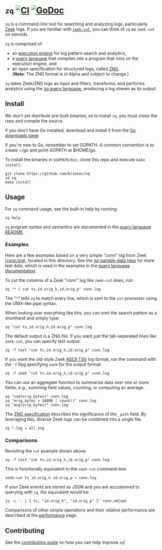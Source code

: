 # `zq` [![CI][ci-img]][ci] [![GoDoc][doc-img]][doc]

`zq` is a command-line tool for searching and analyzing logs,
particularly [Zeek](https://www.zeek.org) logs.  If you are familiar with
[`zeek-cut`](https://github.com/zeek/zeek-aux/tree/master/zeek-cut),
you can think of `zq` as `zeek-cut` on steroids.

`zq` is comprised of:

* an [execution engine](proc) for log pattern search and analytics,
* a [query language](zql/docs/README.md) that compiles into a program that runs on
the execution engine, and
* an open specification for structured logs, called [ZNG](zng/docs/README.md).<br>
(**Note**: The ZNG format is in Alpha and subject to change.)

`zq` takes Zeek/ZNG logs as input and filters, transforms, and performs
analytics using the
[zq query language](zql/docs/README.md),
producing a log stream as its output.

## Install

We don't yet distribute pre-built binaries, so to install `zq`, you must
clone the repo and compile the source.

If you don't have Go installed,
download and install it from the [Go downloads page](https://golang.org/dl/).

If you're new to Go, remember to set GOPATH.  A common convention is to create ~/go
and point GOPATH at $HOME/go.

To install the binaries in `$GOPATH/bin`, clone this repo and
execute `make install`:

```
git clone https://github.com/brimsec/zq
cd zq
make install
```
## Usage

For `zq` command usage, see the built-in help by running:
```
zq help
```
`zq` program syntax and semantics are documented in the
[query language README](zql/docs/README.md).

### Examples

Here are a few examples based on a very simple "conn" log from Zeek [(conn.log)](conn.log),
located in this directory. See the
[zq-sample-data repo](https://github.com/brimsec/zq-sample-data) for more
test data, which is used in the examples in the
[query language documentation](zql/docs/README.md).

To cut the columns of a Zeek "conn" log like `zeek-cut` does, run:
```
zq "* | cut ts,id.orig_h,id.orig_p" conn.log
```
The "`*`" tells `zq` to match every line, which is sent to the `cut` processor
using the UNIX-like pipe syntax.

When looking over everything like this, you can omit the search pattern
as a shorthand and simply type:
```
zq "cut ts,id.orig_h,id.orig_p" conn.log
```

The default output is a ZNG file.  If you want just the tab-separated lines
like `zeek-cut`, you can specify text output:
```
zq -f text "cut ts,id.orig_h,id.orig_p" conn.log
```
If you want the old-style Zeek [ASCII TSV](https://docs.zeek.org/en/stable/examples/logs/)
log format, run the command with the `-f` flag specifying `zeek` for the output
format:
```
zq -f zeek "cut ts,id.orig_h,id.orig_p" conn.log
```
You can use an aggregate function to summarize data over one or
more fields, e.g., summing field values, counting, or computing an average.
```
zq "sum(orig_bytes)" conn.log
zq "orig_bytes > 10000 | count()" conn.log
zq "avg(orig_bytes)" conn.log
```

The [ZNG specification](zng/docs/spec.md) describes the significance of the
`_path` field.  By leveraging this, diverse Zeek logs can be combined into a single
file.
```
zq *.log > all.zng
```

### Comparisons

Revisiting the `cut` example shown above:

```
zq -f text "cut ts,id.orig_h,id.orig_p" conn.log
```

This is functionally equivalent to the `zeek-cut` command-line:

```
zeek-cut ts id.orig_h id.orig_p < conn.log
```

If your Zeek events are stored as JSON and you are accustomed to querying with `jq`,
the equivalent would be:

```
jq -c '. | { ts, "id.orig_h", "id.orig_p" }' conn.ndjson
```

Comparisons of other simple operations and their relative performance are described
at the [performance](performance/README.md) page.


## Contributing

See the [contributing guide](CONTRIBUTING.md) on how you can help improve `zq`!

[doc-img]: https://godoc.org/github.com/brimsec/zq?status.svg
[doc]: https://godoc.org/github.com/brimsec/zq
[ci-img]: https://circleci.com/gh/brimsec/zq.svg?style=svg
[ci]: https://circleci.com/gh/brimsec/zq
